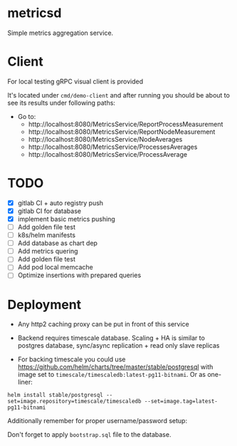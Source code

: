 # metricsd

Simple metrics aggregation service.


# Client

For local testing gRPC visual client is provided

It's located under `cmd/demo-client` and after running you should be about
to see its results under following paths:

* Go to:
    * http://localhost:8080/MetricsService/ReportProcessMeasurement
    * http://localhost:8080/MetricsService/ReportNodeMeasurement
    * http://localhost:8080/MetricsService/NodeAverages
    * http://localhost:8080/MetricsService/ProcessesAverages
    * http://localhost:8080/MetricsService/ProcessAverage

# TODO

* [x] gitlab CI + auto registry push
* [x] gitlab CI for database
* [x] implement basic metrics pushing
* [ ] Add golden file test
* [ ] k8s/helm manifests
* [ ] Add database as chart dep
* [ ] Add metrics quering
* [ ] Add golden file test
* [ ] Add pod local memcache
* [ ] Optimize insertions with prepared queries

# Deployment

* Any http2 caching proxy can be put in front of this service
* Backend requires timescale database. Scaling + HA is similar to postgres database,
    sync/async replication + read only slave replicas

* For backing timescale you could use https://github.com/helm/charts/tree/master/stable/postgresql
with image set to `timescale/timescaledb:latest-pg11-bitnami`. Or as one-liner:

`helm install stable/postgresql --set=image.repository=timescale/timescaledb --set=image.tag=latest-pg11-bitnami`

Additionally remember for proper username/password setup:

Don't forget to apply `bootstrap.sql` file to the database.
